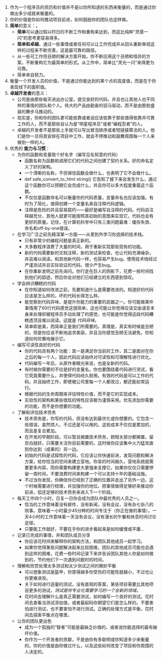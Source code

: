1. 作为一个程序员的资历和价值并不是以你所知道的东西来衡量的，而是通过你做出多少成就来衡量的。
2. 你的价值是你如何推动项目前进，如何鼓励你的团队也这样做。
3. **简单**的意义：。
    + **简单**可以通过假以时日的不断工作和重构来达到，而这比纯粹“灵感一闪”的思考更容易得多。
    + **简单和卓越**，通过一些事情或者任何可以让工作完成并从回头重新审视这样的过程来不断完善，这是最可靠的路径。
    + 从一些可工作但丑陋的解决方案开始，你不断应用这个丑陋和怪异的方案，不断重构它为最简单的形式。从工作中，简单比“灵光一闪”来得更为可靠。
    + 简单来自努力。
4. 衡量一个开发人员的价值，不是通过你能达到的某个点的高度值，而是在于你表现线下的面积值。
5. **卓越开发者**的意义：
    + 公司是由那些每天进出办公室，提交良好的代码，并且也让其他人也干同样的事情的团队和个人。伟大的产品由勤奋的驭马驱动，而不是由那些盛装的舞步马推动的。
    + 现实是，你和你的团队更可能依靠或者说应该依靠于那些值得依靠并可靠工作的人，而不是那些自认为是“明星程序员”或者“编程忍者”的人。
    + 卓越的开发者不是那些上手就可以写出冒泡排序或者短链接算法的人。他们是你一旦将其安排在项目中工作，就会不停推动和鼓舞周围每一个人来做到一样的人。
6. 优秀的 **能力与习惯**：
    + 为你的函数和变量取个好名字（编写见名知意的代码）
        * 函数名称为函数和调用它们的代码之间创建了契约关系。好的命名定义了好的架构。
        * 一个清晰的名称，不但保住函数会做什么，也表明了它不会做什么。
        * def safe_convert_to_html string() 它告知了接下来会发生什么，通过这个函数你可以预期它会完成什么，并且你可以多大程度重载这个函数。
        * 不仅仅是函数命名可以衡量你的代码质量，变量命名也应该加强。有时为了简化，值得创建一个变量名来自注释代码逻辑。
        * 注释是危险的并且容易腐朽——最好是编写自注释的代码。代码自注释越充分，其他人就更可能按照其初始的意图来实现它，代码也会有更好的质量。记住，在计算机科学中只有三类问题最难：缓存失效、命名和off-by-one错误。
    + 在学习广泛之前先精深某一方面——从里到外学习你选择的技术栈。
        * 只有非常少的编程问题是真正新的。
        * 大多数程序浪费了大量的时间，用于重新实现那些现有的功能。
        * 新的代码需要新的文档注释，新的测试来检查，也让代码充满噪杂，并且难以阅读。和其他新代码一样，也容易产生bug。使用技术栈经过严谨测试并且实际验证的代码，很少产生bug。
        * 在你重新发明之前先询问。你行走在巨人的阴影下，花费一些时间找到他们的踪迹，然后你会对他们已经建立的东西感到惊叹。
    + 学会辨识糟糕的代码
        * 在你知道如何改进之前，先要知道什么是需要改进的。知道好的代码应该是怎么样的，坏的代码长得怎么样。
        * 能觉察到代码异味，是提升你能力的重要的武器之一。你可能做某件事情用了60行代码感觉这很简单，这也可能让你觉得应该交由语言本身来处理却被程序员手动处理了的感觉，也可能是你觉得这段代码糟糕透顶且难以阅读。这就是 *代码异味*。
        * 简单即是美，而简单正是我们所需要的。真理是，真实有时候是丑陋的，但是你应该不断地追求美丽，并且当你感觉丑陋无法避免，你知道如何优雅地展示它。
    + 编写可读性良好的代码
        * 你的代码具有两个功能：其一是满足你当前的工作，其二是面对在你之后的每一个人，因此代码应该始终对可读性和可理解性进行优化。
        * 代码编写一年后，从原作者眼光来说，也是全新的代码。
        * 有时候你需要的不仅是好的变量名，你也要围绕着代码进行测试，看它究竟需要什么，并使得代码经久耐用。有效的代码是可以工作的代码，并且始终工作，即使被公司里每一个人都改过，都还能如常运行。
        * 根据代码的生命周期来评估特性价值，而不是它的实现成本。
        * 实验性的架构和某些很炫的特性应该极为谨慎采用。优先添加你需要的功能，而不是你想要的功能。
    + 了解和评估技术债务
        * 技术债务是，你写的代码，但没有达到最优化或你想要的。它包含一些错误，虽然烦人，不过还是可以用的。这些成本不仅仅是累加的，而且是复合累加。
        * 在开发的早期阶段，可以暂且搁置技术债务，把相关部分都搁置，留空白就好。只需要关注你目前需要的，这时候你应该集中火力猛攻直到你达到（成果的）另一边。
        * 初始的代码是试探性的代码，它应该让你快速前进，发现问题和解决方案，给你恰当的空间来建立营地。你呆的时间越久，营地系统就需要更多内容，而你需要构建更大更强来支撑它。如果你仅仅只需要停留一周时间，不要浪费时间来构建一个可以支持十年的基础设施。
        * 不过当你发现，你确信你已经到了正确的位置并走出了另外一边，这个时候需要进行梳理，并加强你的地位。把事情做得足够好来推动你前进，偿还足够的技术债务来进入下一个阶段。
    + 每天工作四个小时，日复一日你会成为团队中最优秀的人员之一。
        * 恰当的工作意味着没有邮件，没有新闻，没有会议，没有杂七杂八的琐事。意味着一小时最少45分种的时间专注于（你正在做的事情）。一天4小时的工作意味着一天没有会议，没有漫长的午餐和休息时间讨论足球。
        * 只要能工作就好，不要在乎你的进步看起来是如何缓慢或平庸…
    + 记录已完成的事情，并和团队成员分享
        * 你应该花时间来解释你的架构方法，和团队其他成员一起学习。
        * 如果你觉得某些问题解决起来比较困难，团队的其他成员可能也会遇到这样的困难，花费一些时间记录下来并告诉团队其他人你是如何做到的，节约他们下一次遇到问题时的时间。
    + 理解和欣赏处理太多测试和太少测试之间的微妙平衡
        * 可以想象测试是盔甲，你穿得越多你受伤的可能性就越小，不过也让你更难进攻。
        * 关于如何进行适量的测试，没有直观的答案，某些项目需要比其他项目更多的测试，*测试是你专业化需要学习的一个全新的领域。*
        * 花时间去理解什么是真正需要测试，如何编写一个良好的测试。花时间去查看当测试添加值，或者最起码你期望它们是怎么样的。不要害怕进行测试，也不要害怕不进行测试。正确的处理方式是平衡，花时间去探索平衡点在哪里。
    + 让你的团队更出色
        * 成为一个孤独的“智者”可能是最缺乏价值的，或者说你能选择的最有破坏价值。
        * 你作为一个开发者的贡献，不是由你有多聪明或你知道多少来衡量的。你的价值是由你做过什么，以及这些如何改变了项目和你周围的人决定的。
